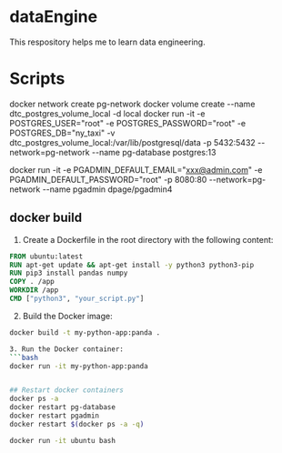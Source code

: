 # dataEngine

This respository helps me to learn data engineering.

# Scripts
docker network create pg-network
docker volume create --name dtc_postgres_volume_local -d local
docker run -it -e POSTGRES_USER="root" -e POSTGRES_PASSWORD="root" -e POSTGRES_DB="ny_taxi" -v dtc_postgres_volume_local:/var/lib/postgresql/data -p 5432:5432 --network=pg-network --name pg-database postgres:13

docker run -it -e PGADMIN_DEFAULT_EMAIL="xxx@admin.com" -e PGADMIN_DEFAULT_PASSWORD="root" -p 8080:80 --network=pg-network --name pgadmin dpage/pgadmin4

## docker build
1. Create a Dockerfile in the root directory with the following content:
```dockerfile
FROM ubuntu:latest
RUN apt-get update && apt-get install -y python3 python3-pip
RUN pip3 install pandas numpy
COPY . /app
WORKDIR /app
CMD ["python3", "your_script.py"]
```
2. Build the Docker image:
```bash
docker build -t my-python-app:panda .

3. Run the Docker container:
```bash
docker run -it my-python-app:panda


## Restart docker containers
docker ps -a
docker restart pg-database
docker restart pgadmin
docker restart $(docker ps -a -q)

docker run -it ubuntu bash
